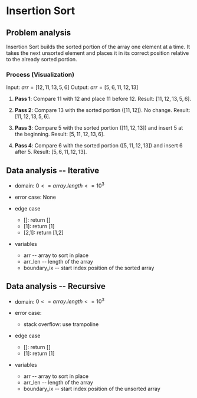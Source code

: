 # Insertion Sort

## Problem analysis

Insertion Sort builds the sorted portion of the array one element at a time. It takes the next unsorted element and places it in its correct position relative to the already sorted portion.

### Process (Visualization)

Input: $arr = [12, 11, 13, 5, 6]$
Output: $arr = [5, 6, 11, 12, 13]$

1. **Pass 1**:
   Compare $11$ with $12$ and place $11$ before $12$.
   Result: $[11, 12, 13, 5, 6]$.

2. **Pass 2**:
   Compare $13$ with the sorted portion ($[11, 12]$). No change.
   Result: $[11, 12, 13, 5, 6]$.

3. **Pass 3**:
   Compare $5$ with the sorted portion ($[11, 12, 13]$) and insert $5$ at the beginning.
   Result: $[5, 11, 12, 13, 6]$.

4. **Pass 4**:
   Compare $6$ with the sorted portion ($[5, 11, 12, 13]$) and insert $6$ after $5$.
   Result: $[5, 6, 11, 12, 13]$.

## Data analysis -- Iterative

- domain: $0 <= array.length <= 10^3$
- error case: None

- edge case

  - []: return []
  - [1]: return [1]
  - [2,1]: return [1,2]

- variables
  - arr -- array to sort in place
  - arr_len -- length of the array
  - boundary_ix -- start index position of the sorted array

## Data analysis -- Recursive

- domain: $0 <= array.length <= 10^3$
- error case:

  - stack overflow: use trampoline

- edge case

  - []: return []
  - [1]: return [1]

- variables
  - arr -- array to sort in place
  - arr_len -- length of the array
  - boundary_ix -- start index position of the unsorted array
